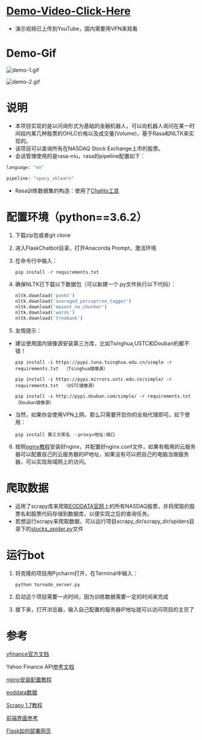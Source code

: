 # **[Demo-Video-Click-Here](https://youtu.be/J2aGm--ks6M)**

- 演示视频已上传到YouTube，国内需要用VPN来观看



# **Demo-Gif**

![demo-1.gif](https://github.com/AshleyXM/FlaskChatbot/blob/master/img/demo-1.gif)

![demo-2.gif](https://github.com/AshleyXM/FlaskChatbot/blob/master/img/demo-2.gif)



# **说明**

- 本项目实现的是以问询形式为基础的金融机器人，可以向机器人询问在某一时间段内某几种股票的OHLC价格以及成交量(Volume)，基于Rasa和NLTK来实现的。
- 该项目可以查询所有在NASDAQ Stock Exchange上市的股票。
- 会话管理使用的是rasa-nlu，rasa的pipeline配置如下：

```python
language: "en"

pipeline: "spacy_sklearn"
```

- Rasa训练数据集的构造：使用了[Chatito工具](https://rodrigopivi.github.io/Chatito/)



# **配置环境（python==3.6.2）**

1. 下载zip包或者git clone

2. 进入FlaskChatbot目录，打开Anaconda Prompt，激活环境

3. 在命令行中输入：

   ```python
   pip install -r requirements.txt
   ```

4. 确保NLTK已下载以下数据包（可以新建一个.py文件执行以下代码）：

   ```python
   nltk.download('punkt')
   nltk.download('averaged_perceptron_tagger')
   nltk.download('maxent_ne_chunker')
   nltk.download('words')
   nltk.download('treebank')
   ```

5. 友情提示：

- 建议使用国内镜像源安装第三方库，比如Tsinghua,USTC和Douban的都不错！

  ```
  pip install -i https://pypi.tuna.tsinghua.edu.cn/simple -r requirements.txt  （Tsinghua镜像源）
 
  pip install -i https://pypi.mirrors.ustc.edu.cn/simple/ -r requirements.txt  （USTC镜像源）
  
  pip install -i http://pypi.douban.com/simple/ -r requirements.txt  （Douban镜像源）
  ```

- ​	当然，如果你会使用VPN上网，那么只需要开启你的全局代理即可。如下使用：

  ```
  pip install 第三方库名 --proxy=地址:端口
  ```

6. 按照[nginx教程](https://www.cnblogs.com/jiangwangxiang/p/8481661.html)安装好nginx，并配置好nginx.conf文件，如果有租用的云服务器可以配置自己的云服务器的IP地址，如果没有可以把自己的电脑当做服务器，可以实现局域网上的访问。



# **爬取数据**

- 运用了scrapy库来爬取[EODDATA官网](http://www.eoddata.com/)上的所有NASDAQ股票，并将爬取的股票名和股票代码存储到数据库，以便实现之后的查询任务。
- 若想运行scrapy来爬取数据，可以运行项目scrapy_dir/scrapy_dir/spiders目录下的[stocks_spider.py](https://github.com/AshleyXM/FlaskChatbot/blob/master/scrapy_dir/scrapy_dir/spiders/stocks_spider.py)文件



# **运行bot**

1. 将克隆的项目用Pycharm打开，在Terminal中输入：

   ```
   python tornado_server.py
   ```

   

2. 启动这个项目需要一点时间，因为训练数据需要一定的时间来完成

3. 接下来，打开浏览器，输入自己配置的服务器IP地址就可以访问项目的主页了

# **参考**

[yfinance官方文档](https://pypi.org/project/yfinance/)

Yahoo Finance API[参考文档](https://aroussi.com/post/python-yahoo-finance)

[nginx安装配置教程](https://www.cnblogs.com/jiangwangxiang/p/8481661.html)

[eoddata数据](http://eoddata.com/stocklist/NASDAQ/A.htm)

[Scrapy 1.7教程](https://www.osgeo.cn/scrapy/intro/tutorial.html)

[前端界面参考](https://blog.csdn.net/weixin_41606022/article/details/100867167)

[Flask如何部署网页](https://www.jianshu.com/p/c8b321087eca)

